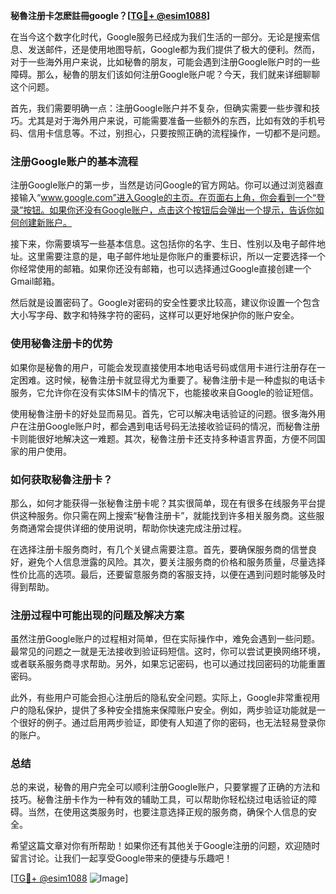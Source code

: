 **秘魯注册卡怎麽註冊google？[[TG💪+ @esim1088](https://t.me/s/esim1088)]**

在当今这个数字化时代，Google服务已经成为我们生活的一部分。无论是搜索信息、发送邮件，还是使用地图导航，Google都为我们提供了极大的便利。然而，对于一些海外用户来说，比如秘魯的朋友，可能会遇到注册Google账户时的一些障碍。那么，秘魯的朋友们该如何注册Google账户呢？今天，我们就来详细聊聊这个问题。

首先，我们需要明确一点：注册Google账户并不复杂，但确实需要一些步骤和技巧。尤其是对于海外用户来说，可能需要准备一些额外的东西，比如有效的手机号码、信用卡信息等。不过，别担心，只要按照正确的流程操作，一切都不是问题。

### 注册Google账户的基本流程

注册Google账户的第一步，当然是访问Google的官方网站。你可以通过浏览器直接输入“www.google.com”进入Google的主页。在页面右上角，你会看到一个“登录”按钮。如果你还没有Google账户，点击这个按钮后会弹出一个提示，告诉你如何创建新账户。

接下来，你需要填写一些基本信息。这包括你的名字、生日、性别以及电子邮件地址。这里需要注意的是，电子邮件地址是你账户的重要标识，所以一定要选择一个你经常使用的邮箱。如果你还没有邮箱，也可以选择通过Google直接创建一个Gmail邮箱。

然后就是设置密码了。Google对密码的安全性要求比较高，建议你设置一个包含大小写字母、数字和特殊字符的密码，这样可以更好地保护你的账户安全。

### 使用秘魯注册卡的优势

如果你是秘魯的用户，可能会发现直接使用本地电话号码或信用卡进行注册存在一定困难。这时候，秘魯注册卡就显得尤为重要了。秘魯注册卡是一种虚拟的电话卡服务，它允许你在没有实体SIM卡的情况下，也能接收来自Google的验证短信。

使用秘魯注册卡的好处显而易见。首先，它可以解决电话验证的问题。很多海外用户在注册Google账户时，都会遇到电话号码无法接收验证码的情况，而秘魯注册卡则能很好地解决这一难题。其次，秘魯注册卡还支持多种语言界面，方便不同国家的用户使用。

### 如何获取秘魯注册卡？

那么，如何才能获得一张秘魯注册卡呢？其实很简单，现在有很多在线服务平台提供这种服务。你只需在网上搜索“秘魯注册卡”，就能找到许多相关服务商。这些服务商通常会提供详细的使用说明，帮助你快速完成注册过程。

在选择注册卡服务商时，有几个关键点需要注意。首先，要确保服务商的信誉良好，避免个人信息泄露的风险。其次，要关注服务商的价格和服务质量，尽量选择性价比高的选项。最后，还要留意服务商的客服支持，以便在遇到问题时能够及时得到帮助。

### 注册过程中可能出现的问题及解决方案

虽然注册Google账户的过程相对简单，但在实际操作中，难免会遇到一些问题。最常见的问题之一就是无法接收到验证码短信。这时，你可以尝试更换网络环境，或者联系服务商寻求帮助。另外，如果忘记密码，也可以通过找回密码的功能重置密码。

此外，有些用户可能会担心注册后的隐私安全问题。实际上，Google非常重视用户的隐私保护，提供了多种安全措施来保障账户安全。例如，两步验证功能就是一个很好的例子。通过启用两步验证，即使有人知道了你的密码，也无法轻易登录你的账户。

### 总结

总的来说，秘魯的用户完全可以顺利注册Google账户，只要掌握了正确的方法和技巧。秘魯注册卡作为一种有效的辅助工具，可以帮助你轻松绕过电话验证的障碍。当然，在使用这类服务时，也要注意选择正规的服务商，确保个人信息的安全。

希望这篇文章对你有所帮助！如果你还有其他关于Google注册的问题，欢迎随时留言讨论。让我们一起享受Google带来的便捷与乐趣吧！

[[TG💪+ @esim1088](https://t.me/s/esim1088) ![Image](https://i.postimg.cc/4NQfJmqS/Snipaste-2025-05-13-00-14-12.png)]